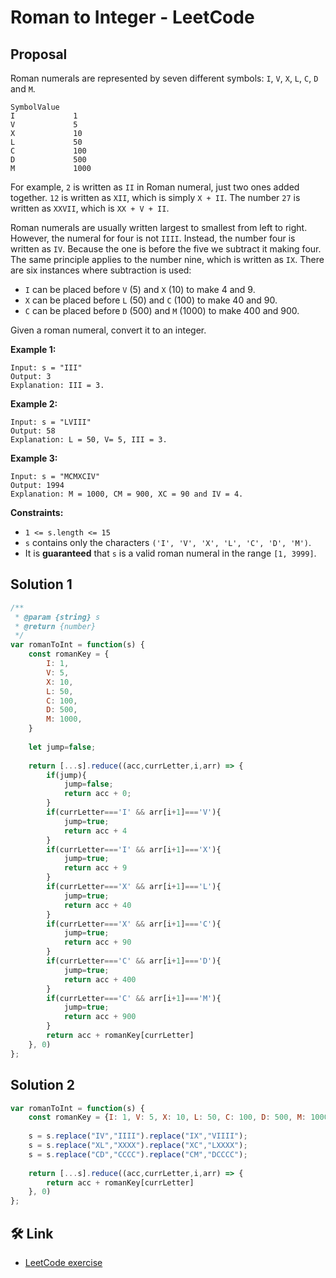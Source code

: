 # Roman to Integer - LeetCode
## Proposal
Roman numerals are represented by seven different symbols: `I`, `V`, `X`, `L`, `C`, `D` and `M`.

```
SymbolValue
I             1
V             5
X             10
L             50
C             100
D             500
M             1000
```

For example, `2` is written as `II` in Roman numeral, just two ones added together. `12` is written as `XII`, which is simply `X + II`. The number `27` is written as `XXVII`, which is `XX + V + II`.

Roman numerals are usually written largest to smallest from left to right. However, the numeral for four is not `IIII`. Instead, the number four is written as `IV`. Because the one is before the five we subtract it making four. The same principle applies to the number nine, which is written as `IX`. There are six instances where subtraction is used:

- `I` can be placed before `V` (5) and `X` (10) to make 4 and 9.
- `X` can be placed before `L` (50) and `C` (100) to make 40 and 90.
- `C` can be placed before `D` (500) and `M` (1000) to make 400 and 900.

Given a roman numeral, convert it to an integer.

**Example 1:**

```
Input: s = "III"
Output: 3
Explanation: III = 3.

```

**Example 2:**

```
Input: s = "LVIII"
Output: 58
Explanation: L = 50, V= 5, III = 3.

```

**Example 3:**

```
Input: s = "MCMXCIV"
Output: 1994
Explanation: M = 1000, CM = 900, XC = 90 and IV = 4.

```

**Constraints:**

- `1 <= s.length <= 15`
- `s` contains only the characters `('I', 'V', 'X', 'L', 'C', 'D', 'M')`.
- It is **guaranteed** that `s` is a valid roman numeral in the range `[1, 3999]`.

## Solution 1
```js
/**
 * @param {string} s
 * @return {number}
 */
var romanToInt = function(s) {
    const romanKey = {
        I: 1,
        V: 5,
        X: 10,
        L: 50,
        C: 100,
        D: 500,
        M: 1000,
    }
    
    let jump=false;
    
    return [...s].reduce((acc,currLetter,i,arr) => {
        if(jump){
            jump=false;
            return acc + 0;
        }
        if(currLetter==='I' && arr[i+1]==='V'){
            jump=true;
            return acc + 4
        }
        if(currLetter==='I' && arr[i+1]==='X'){
            jump=true;
            return acc + 9
        }
        if(currLetter==='X' && arr[i+1]==='L'){
            jump=true;
            return acc + 40
        }
        if(currLetter==='X' && arr[i+1]==='C'){
            jump=true;
            return acc + 90
        }
        if(currLetter==='C' && arr[i+1]==='D'){
            jump=true;
            return acc + 400
        }
        if(currLetter==='C' && arr[i+1]==='M'){
            jump=true;
            return acc + 900
        }
        return acc + romanKey[currLetter]
    }, 0)
};
```
## Solution 2
```js
var romanToInt = function(s) {
    const romanKey = {I: 1, V: 5, X: 10, L: 50, C: 100, D: 500, M: 1000}
    
    s = s.replace("IV","IIII").replace("IX","VIIII");
    s = s.replace("XL","XXXX").replace("XC","LXXXX");
    s = s.replace("CD","CCCC").replace("CM","DCCCC");
    
    return [...s].reduce((acc,currLetter,i,arr) => {
        return acc + romanKey[currLetter]
    }, 0)
};
```

## 🛠 Link
- [LeetCode exercise](https://leetcode.com/problems/roman-to-integer/)



